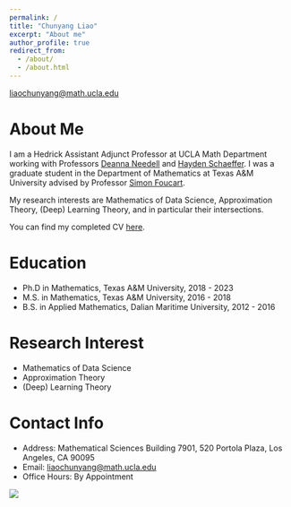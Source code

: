```yaml
---
permalink: /
title: "Chunyang Liao"
excerpt: "About me"
author_profile: true
redirect_from: 
  - /about/
  - /about.html
---
```


liaochunyang@math.ucla.edu

About Me
=====
I am a Hedrick Assistant Adjunct Professor at UCLA Math Department working with Professors <a href="https://www.math.ucla.edu/~deanna/" target="_blank">Deanna Needell</a> and <a href="https://www.math.ucla.edu/people/ladder/hayden" target="_blank">Hayden Schaeffer</a>. I was a graduate student in the Department of Mathematics at Texas A&M University advised by Professor <a href="https://www.math.tamu.edu/~foucart/" target="_blank">Simon Foucart</a>. 

My research interests are Mathematics of Data Science, Approximation Theory, (Deep) Learning Theory, and in particular their intersections. 

You can find my completed CV <a href="https://github.com/liaochunyang/liaochunyang.github.io/blob/gh-pages/cv.pdf" target="_blank">here</a>. 

Education
=====
* Ph.D in Mathematics, Texas A&M University, 2018 - 2023
* M.S. in Mathematics, Texas A&M University, 2016 - 2018
* B.S. in Applied Mathematics, Dalian Maritime University, 2012 - 2016

Research Interest
=====
* Mathematics of Data Science
* Approximation Theory
* (Deep) Learning Theory

Contact Info
=====
* Address: Mathematical Sciences Building 7901, 520 Portola Plaza, Los Angeles, CA 90095
* Email: liaochunyang@math.ucla.edu
* Office Hours:  By Appointment

<a href="https://clustrmaps.com/site/1bl7w"  title="Visit tracker"><img src="//www.clustrmaps.com/map_v2.png?d=LF-_ZjqyLdfXkTmKU8n0n42IzSBzQ9NI3NDoxftxntM&cl=ffffff" /></a>
